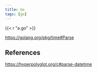 ```yaml
---
title: Go
tags: [go]
---
```


{{< r "a.go" >}}

<https://golang.org/pkg/time#Parse>

## References

<https://hyperpolyglot.org/c#parse-datetime>
